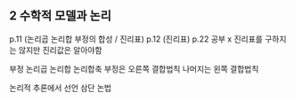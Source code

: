 

## 2 수학적 모델과 논리
p.11 (논리곱 논리합 부정의 합성 / 진리표)
p.12 (진리표)
p.22 공부 x
진리표를 구하지는 않지만 진리값은 알아야함

부정 논리곱 논리합 논리합축  부정은 오른쪽 결합법칙 나머지는 왼쪽 결합법칙

논리적 추론에서 선언 삼단 논법